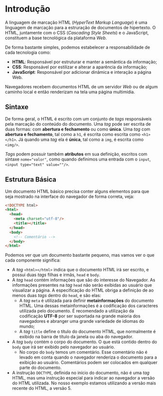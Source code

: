 # Introdução

A linguagem de marcação HTML (*HyperText Markup Language*) é uma linguagem
de marcação para a estruração de documentos de hipertexto. O HTML, juntamente
com o CSS (*Cascading Style Sheets*) e o JavaScript, constituem a base
tecnológica da plataforma *Web*.

De forma bastante simples, podemos estabelecer a responsabilidade de cada
tecnologia como:

* **HTML**: Responsável por estruturar e manter a semântica da informação;
* **CSS**: Responsável por estilizar e alterar a aparência da informação;
* **JavaScript**: Responsável por adicionar dinâmica e interação a página Web.

Navegadores recebem documentos HTML de um servidor *Web* ou de algum caminho
local e então renderizam na tela uma página multimídia.


## Sintaxe

De forma geral, o HTML é escrito com um conjunto de *tags* responsáveis pela
marcação do conteúdo do documento. Uma *tag* pode ser escrita de duas formas:
com **abertura e fechamento** ou como **única**. Uma *tag* com **abertura e
fechamento**, tal como a `h1`, é escrita como escrita como `<h1></h1>`. Já
quando uma *tag* ela é **única**, tal como a `img`, é escrita como `<img/>`.

*Tags* podem possuir também **atributos** em sua definição, escritos com
sintaxe `nome="valor"`, como quando definimos uma entrada com o `input`,
`<input type="text" value=""/>`.


## Estrutura Básica

Um documento HTML básico precisa conter alguns elementos para que seja mostrado
na interface do navegador de forma correta, veja:

```html
<!DOCTYPE html>
<html>
  <head>
    <meta charset="utf-8"/>
    <title></title>
  </head>
  <body>
    <!-- Comentário -->
  </body>
</html>
```

Podemos ver que um documento bastante pequeno, mas vamos ver o que cada
componente significa:

  * A *tag* `<html></html>` indica que o documento HTML irá ser escrito,
    e possui duas *tags* filhas e irmãs, `head` e `body`.
  * A *tag* `head` contém informações que são do interesse do Navegador. As
    informações presentes na *tag* `head` não serão exibidas ao usuário que
    visualizar a página. A especificação do HTML obriga a definição de ao menos
    duas *tags* dentro do `head`, e são elas:
      - A *tag* `meta` é utilizada para definir **metainformações** do
        documento HTML. Uma dessas metainformações é a codificação dos
        caracteres utilizada pelo documento. É recomendado a utilização da
        codificação **UTF-8** por ser suportada na grande maioria dos
        navegadores e abranger uma grande variedade de idiomas do mundo;
      - A *tag* `title` define o título do documento HTML, que normalmente
        é exibido na barra de título da janela ou aba do navegador.
  * A *tag* `body` contém o corpo do documento. O que está contido dentro do
    `body` que irá ser exibido pelo navegador ao usuário.
      - No corpo do `body` temos um comentário. Esse comentário não é
        levado em conta quando o navegador renderiza o documento para a
        exibição ao usuário. Comentários podem ser colocados em qualquer parte
        do documento.
  * A instrução `DOCTYPE`, definida no início do documento, não é uma *tag*
    HTML, mas uma instrução especial para indicar ao navegador a versão do HTML
    utilizada. No nosso exemplo estamos utilizando a versão mais recente do
    HTML, a versão 5.
